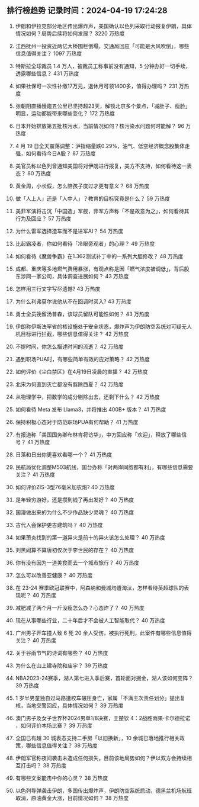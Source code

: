 
## 排行榜趋势 记录时间：2024-04-19 17:24:28
  
  1. 伊朗和伊拉克部分地区传出爆炸声，美国确认以色列采取行动报复伊朗，具体情况如何？局势后续将如何发展？ 3220 万热度
    
  2. 江西抚州一投资近两亿大桥围栏倒塌，交通局回应「可能是大风吹倒」，哪些信息值得关注？ 1097 万热度
    
  3. 特斯拉全球裁员 1.4 万人，被裁员工称事前没有通知，5 分钟办好一切手续，透露哪些信息？ 431 万热度
    
  4. 如果社保可一次性补缴17万元，退休月可领1400多，值得办理吗？ 231 万热度
    
  5. 张朝阳直播慢跑五公里已坚持超23天，解锁北京多个景点，「减肚子、瘦脸」明显，运动都能带来哪些变化？ 172 万热度
    
  6. 日本开始排放第五批核污水，当前情况如何？核污染水问题何时能解？ 96 万热度
    
  7. 4 月 19 日全天震荡调整：沪指缩量跌0.29%，油气、低空经济概念股集体走强，如何看待今日A股？ 87 万热度
    
  8. 美官员称以色列曾通知美国将对伊朗进行报复，美方不支持，如何看待这一表态？ 80 万热度
    
  9. 黄金周，小长假，怎么陪孩子度过才更有意义？ 68 万热度
    
  10. 做「人上人」还是「人中人」？教育的目标究竟是什么？ 59 万热度
    
  11. 美菲军演将击沉「中国造」军舰，菲军方声称「不是故意为之」，如何看待其行为及回应？ 57 万热度
    
  12. 为什么雷军选择造车而不是进军AI？ 54 万热度
    
  13. 比起霸凌者，你如何看待「冷眼旁观者」的心理？ 49 万热度
    
  14. 如何看待《魔兽争霸》在1.362测试补丁中的一系列大胆修改？ 48 万热度
    
  15. 成都、重庆等多地燃气费用暴涨，有观点称是因「燃气浓度被调低」，背后股东涉同一家公司，具体调查进展如何？ 43 万热度
    
  16. 怎样用三行文字写尽遗憾? 43 万热度
    
  17. 为什么利弗莫尔说他从不在回调时买入? 43 万热度
    
  18. 勇士全员挽留汤普森，该球员留队可能性如何？ 43 万热度
    
  19. 伊朗称伊斯法罕省的核设施处于安全状态，爆炸声为伊朗防空系统对可疑无人机目标进行拦截，哪些信息值得关注？ 42 万热度
    
  20. 不提时间，你怎么描述时间的流逝？ 42 万热度
    
  21. 遇到职场PUA时，有哪些简单有效的应对策略？ 42 万热度
    
  22. 如何评价《尘白禁区》在4月19日凌晨的直播？ 42 万热度
    
  23. 北宋为何直到灭亡都没有翦除西夏？ 42 万热度
    
  24. 从物理学中，把数学的成分剔除出去，还剩下什么？ 42 万热度
    
  25. 如何看待 Meta 发布 Llama3，并将推出 400B+ 版本？ 41 万热度
    
  26. 保持积极心态对于防范职场PUA有何帮助？ 41 万热度
    
  27. 有报道称「美国国务卿布林肯将访华」，中方回应称「欢迎」，释放了哪些信号？ 41 万热度
    
  28. 日落和日出你更喜欢看哪一个？ 41 万热度
    
  29. 民航局优化调整M503航线，国台办称「对两岸同胞都有利」，有哪些信息需要关注？ 41 万热度
    
  30. 如何评价ZIS-3型76毫米加农炮? 40 万热度
    
  31. 是年轻穷游好，还是攒到钱了再出发好？ 40 万热度
    
  32. 国漫做出来的为什么不少作品缺少灵魂？ 40 万热度
    
  33. 古代人会保护更古建筑吗？ 40 万热度
    
  34. 如果萧炎找到的第一道异火是前十的异火该怎么处理？ 40 万热度
    
  35. 刘黑闼算不算唐初仅次于李世民的存在？ 40 万热度
    
  36. 你有没有因为一道美食而去一个城市旅行？ 40 万热度
    
  37. 怎么可以改善亚健康？ 40 万热度
    
  38. 在 23-24 赛季欧冠联赛中，阿森纳和曼城均遭淘汰，怎样看待英超球队的表现呢？ 40 万热度
    
  39. 减肥减了两个月一斤没瘦怎么办？心态炸了？ 40 万热度
    
  40. 现在从事哪些行业，二十年后才不会被人工智能取代？ 40 万热度
    
  41. 广州男子开车撞人致 6 死 20 余人受伤，被执行死刑，此案件有哪些信息值得关注？ 40 万热度
    
  42. 关于谷雨节气的诗词有哪些？ 40 万热度
    
  43. 为什么在山上建寺院和庙宇？ 39 万热度
    
  44. NBA2023-24赛季，湖人第七进入季后赛，首轮面对掘金，湖人该如何变阵？ 39 万热度
    
  45. 1 岁半男童独自过马路遭校车碾压身亡，家属「不满主次责任划分」提出复核，当地交警回应，具体情况如何？ 39 万热度
    
  46. 澳门男子及女子世界杯2024男单1/8决赛，王楚钦 4：2战胜雨果·卡尔德拉诺 ，如何评价本场比赛？ 39 万热度
    
  47. 全国已有超 30 城表态支持二手房「以旧换新」，10 余城已落地推行相关政策，哪些信息值得关注？ 38 万热度
    
  48. 伊朗军官称夜间袭击未造成任何损失，目前该地局势如何？伊以双方会持续相互打击吗？ 38 万热度
    
  49. 有哪些文案能击中你的心灵？ 38 万热度
    
  50. 以色列导弹袭击伊朗，多国传出爆炸声，伊朗防空系统启动，德黑兰机场航班取消，原油黄金大涨，目前情况如何？ 38 万热度
    